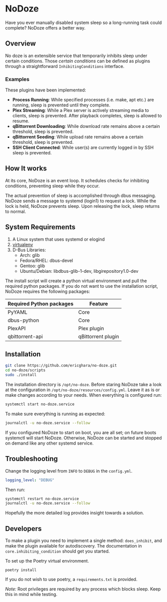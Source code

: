 # NoDoze

Have you ever manually disabled system sleep so a long-running task could complete? NoDoze offers a better way.

## Overview

No doze is an extensible service that temporarily inhibits sleep under certain conditions. Those *certain conditions*
can be defined as plugins through a straightforward `InhibitingConditions` interface.

### Examples

These plugins have been implemented:

* **Process Running**: While specified processes (i.e. make, apt etc.) are running, sleep is prevented until they
  complete.
* **Plex Streaming**: While a Plex server is actively streaming media to clients, sleep is prevented. After playback
  completes, sleep is allowed to resume.
* **qBittorrent Downloading**: While download rate remains above a certain threshold, sleep is prevented.
* **qBittorrent Seeding**: While upload rate remains above a certain threshold, sleep is prevented.
* **SSH Client Connected**: While user(s) are currently logged in by SSH sleep is prevented.

## How It works

At its core, NoDoze is an event loop. It schedules checks for inhibiting conditions, preventing sleep while they occur.

The actual prevention of sleep is accomplished through dbus messaging. NoDoze sends a message to systemd (login1) to
request
a lock. While the lock is held, NoDoze prevents sleep. Upon releasing the lock, sleep returns to normal.

## System Requirements

1. A Linux system that uses systemd or elogind
2. [virtualenv](https://github.com/pypa/virtualenv)
3. D-Bus Libraries:
    * Arch: glib
    * Fedora/RHEL: dbus-devel
    * Gentoo: glib
    * Ubuntu/Debian: libdbus-glib-1-dev, libgirepository1.0-dev

The install script will create a python virtual environment and pull the required python packages.
If you do not want to use the installation script, NoDoze requires the following packages:

| Required Python packages | Feature            |
|--------------------------|--------------------|
| PyYAML                   | Core               |
| dbus-python              | Core               |
| PlexAPI                  | Plex plugin        |
| qbittorrent-api          | qBittorrent plugin |

## Installation

```bash
git clone https://github.com/ericghara/no-doze.git
cd no-doze/scripts
sudo ./install
```

The installation directory is `/opt/no-doze`. Before staring NoDoze take a look at the configuration in
`/opt/no-doze/resources/config.yml`. Leave it as is or make changes according to your needs. When everything is
configured run:

```bash
systemctl start no-doze.service
```

To make sure everything is running as expected:

```bash
journalctl -u no-doze.service --follow
```

If you configured NoDoze to start on boot, you are all set; on future boots systemctl will start NoDoze. Otherwise,
NoDoze
can be started and stopped on demand like any other systemd service.

## Troubleshooting

Change the logging level from `INFO` to `DEBUG` in the `config.yml`.

```yaml
logging_level: "DEBUG"
```

Then run:

```bash
systemctl restart no-doze.service
journalctl -u no-doze.service --follow
```

Hopefully the more detailed log provides insight towards a solution.

## Developers

To make a plugin you need to implement a single method: `does_inhibit`, and make
the plugin available for autodiscovery. The documentation in `core.inhibiting_condition` should get you
started.

To set up the Poetry virtual environment.

```
poetry install
```

If you do not wish to use poetry, a `requirements.txt` is provided.

*Note:* Root privileges are required by any process which blocks sleep. Keep this in mind while testing.
